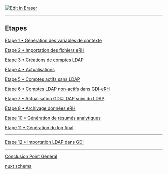 <p><a target="_blank" href="https://app.eraser.io/workspace/lSz5flWuqcsq2yFpU7Qf" id="edit-in-eraser-github-link"><img alt="Edit in Eraser" src="https://firebasestorage.googleapis.com/v0/b/second-petal-295822.appspot.com/o/images%2Fgithub%2FOpen%20in%20Eraser.svg?alt=media&amp;token=968381c8-a7e7-472a-8ed6-4a6626da5501"></a></p>

---

## Etapes
[﻿Etape 1 • Génération des variables de contexte](https://app.eraser.io/workspace/JizkDt37OQsUDhR6Aeqg) 

[﻿Etape 2 • Importation des fichiers eRH](https://app.eraser.io/workspace/UGBtZIOeNof0IHHFS23b) 

[﻿Etape 3 • Créations de comptes LDAP](https://app.eraser.io/workspace/jb8gm8OxOQw5m1dcsBFw) 

[﻿Etape 4 • Actualisations](https://app.eraser.io/workspace/JvfzNgC5oYVMiMLDIE5A) 

[﻿Etape 5 • Comptes actifs sans LDAP](https://app.eraser.io/workspace/WzMaEUsM83EgtK0HvkyH) 

[﻿Etape 6 • Comptes LDAP non-actifs dans GDI-eRH](https://app.eraser.io/workspace/JVbZ5URNeyo0MpcDTVfQ) 

[﻿Etape 7 • Actualisation GDI::LDAP suivi du LDAP](https://app.eraser.io/workspace/4Rm0hUHxAbJmwYO1WQmb) 

[﻿Etape 8 • Archivage données eRH](https://app.eraser.io/workspace/A3bL4oFuOk1F09xZAt9a) 

[﻿Etape 10 • Génération de résumés analytiques](https://app.eraser.io/workspace/MnEDWUcZdXYjy1j8aCOF) 

[﻿Etape 11 • Génération du log final](https://app.eraser.io/workspace/dsKPQBYZ7k4OUPI5lxab) 

---

[﻿Etape 12 • Importation LDAP dans GDI](https://app.eraser.io/workspace/xnQ6juxDcnjgyV5lCuUP) 

---

[﻿Conclusion Point Général](https://app.eraser.io/workspace/4pa9LPqtILCTlxXKp2oG) 

[﻿nuxt schema](https://app.eraser.io/workspace/41hr8Q9pyelNAni3ZWxo) 



<!--- Eraser file: https://app.eraser.io/workspace/lSz5flWuqcsq2yFpU7Qf --->